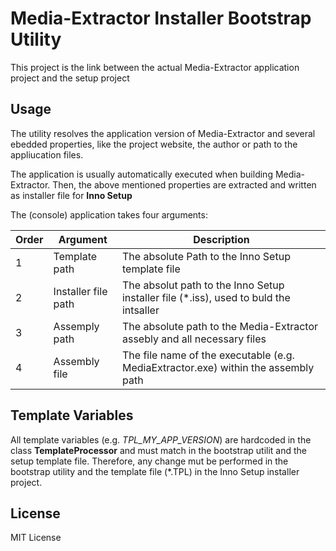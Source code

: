 # Media-Extractor Installer Bootstrap Utility

This project is the link between the actual Media-Extractor application project and the setup project

## Usage

The utility resolves the application version of Media-Extractor and several ebedded properties, like the project website, the author or path to the appliucation files.

The application is usually automatically executed when building Media-Extractor. Then, the above mentioned properties are extracted and written as installer file for **Inno Setup**

The (console) application takes four arguments:

| Order | Argument | Description |
| --- | --- | --- |
| 1 | Template path | The absolute Path to the Inno Setup template file |
| 2 | Installer file path | The absolut path to the Inno Setup installer file (*.iss), used to buld the intsaller |
| 3 | Assemply path | The absolute path to the Media-Extractor assebly and all necessary files  |
| 4 | Assembly file | The file name of the executable (e.g. MediaExtractor.exe) within the assembly path |

## Template Variables

All template variables (e.g. *TPL_MY_APP_VERSION*) are hardcoded in the class **TemplateProcessor** and must match in the bootstrap utilit and the setup template file.
Therefore, any change mut be performed in the bootstrap utility and the template file (*.TPL) in the Inno Setup installer project.

## License

MIT License
